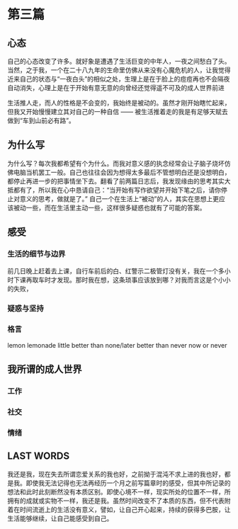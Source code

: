 # 第三篇

## 心态

自己的心态改变了许多。就好象是遭遇了生活巨变的中年人，一夜之间愁白了头。当然，之于我，一个在二十八九年的生命里仿佛从来没有心魔危机的人，让我觉得近来自己的状态与“一夜白头”的相似之处，生理上是在于脸上的痘痘再也不会隔夜自动消失，心理上是在于开始有意无意的向曾经还觉得遥不可及的成人世界前进

生活推人走，而人的性格是不会变的，我始终是被动的。虽然才刚开始瞎忙起来，但我又开始慢慢建立其对自己的一种自信 —— 被生活推着走的我是有足够天赋去做到“车到山前必有路”。

## 为什么写

为什么写？每次我都希望有个为什么。而我对意义感的执念经常会让子脑子烧坏仿佛电脑当机罢工一般。自己也往往会因为想得太多最后不管想明白还是没想明白，都停止再进一步的把事情坐下去。翻看了前两篇日志后，我发现缘由的思考其实大抵都有了，所以我在心中恳请自己：“当开始有写作欲望并开始下笔之后，请你停止对意义的思考，做就是了。” 自己一个在生活上“被动”的人，其实在思想上更应该被动一些，而在生活里主动一些，这样很多疑惑也就有了可能的答案。

## 感受

### 生活的细节与边界

前几日晚上赶着去上课，自行车前后的白、红警示二极管灯没有关，我在一个多小时下课再取车时才发现。那时我在想，这条琐事应该放到哪？对我而言这是个小小的失败，

### 疑惑与坚持


### 格言
lemon lemonade
little better than none/later better than never
now or never

## 我所谓的成人世界
### 工作
### 社交
### 情绪

## LAST WORDS
我还是我，现在失去所谓恋爱关系的我也好，之前拗于混沌不求上进的我也好，都是我。即使我无法记得也无法再经历一个月之前写篇章时的感受，但其中所记录的想法和此时此刻断然没有本质区别。即使心境不一样，现实所处的位置不一样，所拥有的成就或实物不一样，我还是我。虽然时间改变不了本质的东西，但不代表附着在时间流逝上的生活没有意义，譬如，让自己开心起来，持续的获得多巴胺，让生活能够继续，让自己能感受到自己。
